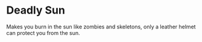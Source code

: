 # Deadly Sun

Makes you burn in the sun like zombies and skeletons, only a leather helmet can protect you from the sun.
